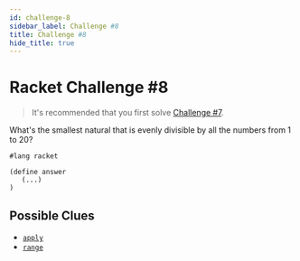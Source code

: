 ```yaml
---
id: challenge-8
sidebar_label: Challenge #8
title: Challenge #8
hide_title: true
---
```


# Racket Challenge #8

> It's recommended that you first solve [Challenge #7](challenge-7.md).

What's the smallest natural that is evenly divisible by all the numbers from 1
to 20?

```
#lang racket

(define answer
   (...)
)
```

## Possible Clues

* [`apply`](function-sequence.md)
* [`range`](function-sequence.md)
